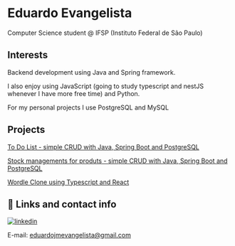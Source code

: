 
# Eduardo Evangelista

Computer Science student @ IFSP (Instituto Federal de São Paulo)

## Interests 
Backend development using Java and Spring framework. 

I also enjoy using JavaScript (going to study typescript and nestJS whenever I have more free time) and Python.

 For my personal projects I use PostgreSQL and MySQL

 ## Projects


[To Do List - simple CRUD with Java, Spring Boot and PostgreSQL](https://github.com/nascimento-felipe/To-Do/)

[Stock managements for produts - simple CRUD with Java, Spring Boot and PostgreSQL](https://github.com/e-ed/Store)

[Wordle Clone using Typescript and React](https://github.com/e-ed/wordle-clone)


## 🔗 Links and contact info

[![linkedin](https://img.shields.io/badge/linkedin-0A66C2?style=for-the-badge&logo=linkedin&logoColor=white)](https://www.linkedin.com/in/eduardo-evangelista-407555287/)

E-mail: eduardojmevangelista@gmail.com


